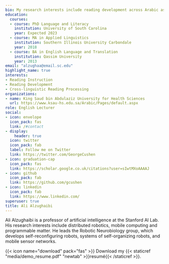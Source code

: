 ```yaml
---
bio: My research interests include reading development across Arabic as L1 and English as L2.
education:
  courses:
  - course: PhD Language and Literacy
    institution: University of South Carolina
    year: Expected 2023
  - course: MA in Applied Linguistics
    institution: Southern Illinois University Carbondale
    year: 2018
  - course: BA in English Language and Translation
    institution: Qassim University
    year: 2013
email: "alzughaa@email.sc.edu"
highlight_name: true
interests:
- Reading Instruction
- Reading Development
- Cross-linguistic Reading Processing
organizations:
- name: King Saud bin Abdulaziz University for Health Sciences
  url: https://www.ksau-hs.edu.sa/Arabic/Pages/default.aspx
role: English Lecturer
social:
- icon: envelope
  icon_pack: fas
  link: /#contact
- display:
    header: true
  icon: twitter
  icon_pack: fab
  label: Follow me on Twitter
  link: https://twitter.com/GeorgeCushen
- icon: graduation-cap
  icon_pack: fas
  link: https://scholar.google.co.uk/citations?user=sIwtMXoAAAAJ
- icon: github
  icon_pack: fab
  link: https://github.com/gcushen
- icon: linkedin
  icon_pack: fab
  link: https://www.linkedin.com/
superuser: true
title: Ali Alzughaibi
---
```


Ali Alzughaibi is a professor of artificial intelligence at the Stanford AI Lab. His research interests include distributed robotics, mobile computing and programmable matter. He leads the Robotic Neurobiology group, which develops self-reconfiguring robots, systems of self-organizing robots, and mobile sensor networks.


{{< icon name="download" pack="fas" >}} Download my {{< staticref "media/demo_resume.pdf" "newtab" >}}resumé{{< /staticref >}}.
